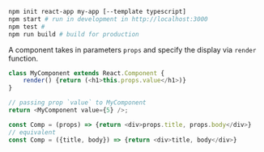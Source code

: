 ```bash
npm init react-app my-app [--template typescript]
npm start # run in development in http://localhost:3000
npm test #
npm run build # build for production
```

A component takes in parameters `props` and specify the display via `render` function.
```javascript
class MyComponent extends React.Component {
    render() {return (<h1>this.props.value</h1>)}
}

// passing prop `value` to MyComponent
return <MyComponent value={5} />;

const Comp = (props) => {return <div>props.title, props.body</div>}
// equivalent 
const Comp = ({title, body}) => {return <div>title, body</div>}
```